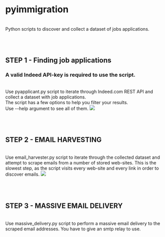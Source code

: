 # pyimmigration
</br>Python scripts to discover and collect a dataset of jobs applications. 

</br></br> <h2>STEP 1 - Finding job applications</h2>
<h3>A valid Indeed API-key is required to use the script.</h3>
</br>Use pyapplicant.py script to iterate through Indeed.com REST API and collect a dataset with job applications.
</br>The script has a few options to help you filter your results. 
</br>Use --help argument to see all of them.
<img src='https://i.imgur.com/Bi9gRuB.jpg'>

</br></br> <h2>STEP 2 - EMAIL HARVESTING</h2>
</br>Use email_harvester.py script to iterate through the collected dataset and attempt to scrape emails from a number of stored web-sites. This is the slowest step, as the script visits every web-site and every link in order to discover emails.
<img src='https://i.imgur.com/4ReutHf.jpg'>

</br></br> <h2>STEP 3 - MASSIVE EMAIL DELIVERY</h2>
</br>Use massive_delivery.py script to perform a massive email delivery to the scraped email addresses. You have to give an smtp relay to use.

